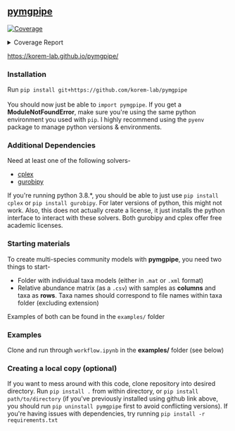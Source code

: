 ## [pymgpipe](https://korem-lab.github.io/pymgpipe/) 
<!-- Pytest Coverage Comment:Begin -->
<a href="https://github.com/korem-lab/pymgpipe/blob/main/README.md"><img alt="Coverage" src="https://img.shields.io/badge/Coverage-82%25-green.svg" /></a><details><summary>Coverage Report </summary><table><tr><th>File</th><th>Stmts</th><th>Miss</th><th>Cover</th><th>Missing</th></tr><tbody><tr><td colspan="5"><b>pymgpipe</b></td></tr><tr><td>&nbsp; &nbsp;<a href="https://github.com/korem-lab/pymgpipe/blob/main/pymgpipe/build.py">build.py</a></td><td>145</td><td>10</td><td>93%</td><td><a href="https://github.com/korem-lab/pymgpipe/blob/main/pymgpipe/build.py#L25">25</a>, <a href="https://github.com/korem-lab/pymgpipe/blob/main/pymgpipe/build.py#L31">31</a>, <a href="https://github.com/korem-lab/pymgpipe/blob/main/pymgpipe/build.py#L38">38</a>, <a href="https://github.com/korem-lab/pymgpipe/blob/main/pymgpipe/build.py#L48-L51">48&ndash;51</a>, <a href="https://github.com/korem-lab/pymgpipe/blob/main/pymgpipe/build.py#L73">73</a>, <a href="https://github.com/korem-lab/pymgpipe/blob/main/pymgpipe/build.py#L75">75</a>, <a href="https://github.com/korem-lab/pymgpipe/blob/main/pymgpipe/build.py#L100-L101">100&ndash;101</a>, <a href="https://github.com/korem-lab/pymgpipe/blob/main/pymgpipe/build.py#L145">145</a></td></tr><tr><td>&nbsp; &nbsp;<a href="https://github.com/korem-lab/pymgpipe/blob/main/pymgpipe/diet.py">diet.py</a></td><td>83</td><td>8</td><td>90%</td><td><a href="https://github.com/korem-lab/pymgpipe/blob/main/pymgpipe/diet.py#L18">18</a>, <a href="https://github.com/korem-lab/pymgpipe/blob/main/pymgpipe/diet.py#L294">294</a>, <a href="https://github.com/korem-lab/pymgpipe/blob/main/pymgpipe/diet.py#L307-L318">307&ndash;318</a>, <a href="https://github.com/korem-lab/pymgpipe/blob/main/pymgpipe/diet.py#L323-L326">323&ndash;326</a>, <a href="https://github.com/korem-lab/pymgpipe/blob/main/pymgpipe/diet.py#L356">356</a></td></tr><tr><td>&nbsp; &nbsp;<a href="https://github.com/korem-lab/pymgpipe/blob/main/pymgpipe/fva.py">fva.py</a></td><td>72</td><td>17</td><td>76%</td><td><a href="https://github.com/korem-lab/pymgpipe/blob/main/pymgpipe/fva.py#L41-L56">41&ndash;56</a>, <a href="https://github.com/korem-lab/pymgpipe/blob/main/pymgpipe/fva.py#L59-L60">59&ndash;60</a>, <a href="https://github.com/korem-lab/pymgpipe/blob/main/pymgpipe/fva.py#L63-L64">63&ndash;64</a>, <a href="https://github.com/korem-lab/pymgpipe/blob/main/pymgpipe/fva.py#L81-L82">81&ndash;82</a>, <a href="https://github.com/korem-lab/pymgpipe/blob/main/pymgpipe/fva.py#L93">93</a>, <a href="https://github.com/korem-lab/pymgpipe/blob/main/pymgpipe/fva.py#L97">97</a></td></tr><tr><td>&nbsp; &nbsp;<a href="https://github.com/korem-lab/pymgpipe/blob/main/pymgpipe/io.py">io.py</a></td><td>106</td><td>36</td><td>66%</td><td><a href="https://github.com/korem-lab/pymgpipe/blob/main/pymgpipe/io.py#L17">17</a>, <a href="https://github.com/korem-lab/pymgpipe/blob/main/pymgpipe/io.py#L55">55</a>, <a href="https://github.com/korem-lab/pymgpipe/blob/main/pymgpipe/io.py#L61-L66">61&ndash;66</a>, <a href="https://github.com/korem-lab/pymgpipe/blob/main/pymgpipe/io.py#L80-L81">80&ndash;81</a>, <a href="https://github.com/korem-lab/pymgpipe/blob/main/pymgpipe/io.py#L95-L96">95&ndash;96</a>, <a href="https://github.com/korem-lab/pymgpipe/blob/main/pymgpipe/io.py#L111">111</a>, <a href="https://github.com/korem-lab/pymgpipe/blob/main/pymgpipe/io.py#L117-L120">117&ndash;120</a>, <a href="https://github.com/korem-lab/pymgpipe/blob/main/pymgpipe/io.py#L125-L133">125&ndash;133</a>, <a href="https://github.com/korem-lab/pymgpipe/blob/main/pymgpipe/io.py#L142">142</a>, <a href="https://github.com/korem-lab/pymgpipe/blob/main/pymgpipe/io.py#L146-L147">146&ndash;147</a>, <a href="https://github.com/korem-lab/pymgpipe/blob/main/pymgpipe/io.py#L152-L157">152&ndash;157</a>, <a href="https://github.com/korem-lab/pymgpipe/blob/main/pymgpipe/io.py#L161-L167">161&ndash;167</a>, <a href="https://github.com/korem-lab/pymgpipe/blob/main/pymgpipe/io.py#L176-L177">176&ndash;177</a></td></tr><tr><td>&nbsp; &nbsp;<a href="https://github.com/korem-lab/pymgpipe/blob/main/pymgpipe/main.py">main.py</a></td><td>137</td><td>39</td><td>72%</td><td><a href="https://github.com/korem-lab/pymgpipe/blob/main/pymgpipe/main.py#L92">92</a>, <a href="https://github.com/korem-lab/pymgpipe/blob/main/pymgpipe/main.py#L95">95</a>, <a href="https://github.com/korem-lab/pymgpipe/blob/main/pymgpipe/main.py#L138">138</a>, <a href="https://github.com/korem-lab/pymgpipe/blob/main/pymgpipe/main.py#L156-L158">156&ndash;158</a>, <a href="https://github.com/korem-lab/pymgpipe/blob/main/pymgpipe/main.py#L180-L228">180&ndash;228</a>, <a href="https://github.com/korem-lab/pymgpipe/blob/main/pymgpipe/main.py#L244-L248">244&ndash;248</a>, <a href="https://github.com/korem-lab/pymgpipe/blob/main/pymgpipe/main.py#L274-L276">274&ndash;276</a>, <a href="https://github.com/korem-lab/pymgpipe/blob/main/pymgpipe/main.py#L289">289</a></td></tr><tr><td>&nbsp; &nbsp;<a href="https://github.com/korem-lab/pymgpipe/blob/main/pymgpipe/metrics.py">metrics.py</a></td><td>22</td><td>20</td><td>9%</td><td><a href="https://github.com/korem-lab/pymgpipe/blob/main/pymgpipe/metrics.py#L4-L33">4&ndash;33</a></td></tr><tr><td>&nbsp; &nbsp;<a href="https://github.com/korem-lab/pymgpipe/blob/main/pymgpipe/nmpc.py">nmpc.py</a></td><td>90</td><td>9</td><td>90%</td><td><a href="https://github.com/korem-lab/pymgpipe/blob/main/pymgpipe/nmpc.py#L84">84</a>, <a href="https://github.com/korem-lab/pymgpipe/blob/main/pymgpipe/nmpc.py#L86">86</a>, <a href="https://github.com/korem-lab/pymgpipe/blob/main/pymgpipe/nmpc.py#L90">90</a>, <a href="https://github.com/korem-lab/pymgpipe/blob/main/pymgpipe/nmpc.py#L96-L97">96&ndash;97</a>, <a href="https://github.com/korem-lab/pymgpipe/blob/main/pymgpipe/nmpc.py#L126-L128">126&ndash;128</a>, <a href="https://github.com/korem-lab/pymgpipe/blob/main/pymgpipe/nmpc.py#L130">130</a></td></tr><tr><td>&nbsp; &nbsp;<a href="https://github.com/korem-lab/pymgpipe/blob/main/pymgpipe/utils.py">utils.py</a></td><td>165</td><td>63</td><td>62%</td><td><a href="https://github.com/korem-lab/pymgpipe/blob/main/pymgpipe/utils.py#L43-L44">43&ndash;44</a>, <a href="https://github.com/korem-lab/pymgpipe/blob/main/pymgpipe/utils.py#L47">47</a>, <a href="https://github.com/korem-lab/pymgpipe/blob/main/pymgpipe/utils.py#L50">50</a>, <a href="https://github.com/korem-lab/pymgpipe/blob/main/pymgpipe/utils.py#L65">65</a>, <a href="https://github.com/korem-lab/pymgpipe/blob/main/pymgpipe/utils.py#L81">81</a>, <a href="https://github.com/korem-lab/pymgpipe/blob/main/pymgpipe/utils.py#L85">85</a>, <a href="https://github.com/korem-lab/pymgpipe/blob/main/pymgpipe/utils.py#L100-L103">100&ndash;103</a>, <a href="https://github.com/korem-lab/pymgpipe/blob/main/pymgpipe/utils.py#L109">109</a>, <a href="https://github.com/korem-lab/pymgpipe/blob/main/pymgpipe/utils.py#L114-L132">114&ndash;132</a>, <a href="https://github.com/korem-lab/pymgpipe/blob/main/pymgpipe/utils.py#L141-L142">141&ndash;142</a>, <a href="https://github.com/korem-lab/pymgpipe/blob/main/pymgpipe/utils.py#L153-L154">153&ndash;154</a>, <a href="https://github.com/korem-lab/pymgpipe/blob/main/pymgpipe/utils.py#L159-L161">159&ndash;161</a>, <a href="https://github.com/korem-lab/pymgpipe/blob/main/pymgpipe/utils.py#L199-L202">199&ndash;202</a>, <a href="https://github.com/korem-lab/pymgpipe/blob/main/pymgpipe/utils.py#L204-L212">204&ndash;212</a>, <a href="https://github.com/korem-lab/pymgpipe/blob/main/pymgpipe/utils.py#L216">216</a>, <a href="https://github.com/korem-lab/pymgpipe/blob/main/pymgpipe/utils.py#L227-L228">227&ndash;228</a>, <a href="https://github.com/korem-lab/pymgpipe/blob/main/pymgpipe/utils.py#L231-L235">231&ndash;235</a>, <a href="https://github.com/korem-lab/pymgpipe/blob/main/pymgpipe/utils.py#L255-L256">255&ndash;256</a>, <a href="https://github.com/korem-lab/pymgpipe/blob/main/pymgpipe/utils.py#L264-L272">264&ndash;272</a>, <a href="https://github.com/korem-lab/pymgpipe/blob/main/pymgpipe/utils.py#L278-L281">278&ndash;281</a></td></tr><tr><td><b>TOTAL</b></td><td><b>1099</b></td><td><b>202</b></td><td><b>82%</b></td><td>&nbsp;</td></tr></tbody></table></details>
<!-- Pytest Coverage Comment:End -->

https://korem-lab.github.io/pymgpipe/

### Installation
Run `pip install git+https://github.com/korem-lab/pymgpipe`<br/><br/>
You should now just be able to `import pymgpipe`. If you get a **ModuleNotFoundError**, make sure you're using the same python environment you used with `pip`. I highly recommend using the `pyenv` package to manage python versions & environments.

### Additional Dependencies
Need at least one of the following solvers-

-  [cplex](<https://www-01.ibm.com/software/commerce/optimization/cplex-optimizer/>)
-  [gurobipy](<http://www.gurobi.com>)

If you're running python 3.8.*, you should be able to just use `pip install cplex` or `pip install gurobipy`. For later versions of python, this might not work. Also, this does not actually create a license, it just installs the python interface to interact with these solvers. Both gurobipy and cplex offer free academic licenses. 

### Starting materials
To create multi-species community models with **pymgpipe**, you need two things to start-

-  Folder with individual taxa models (either in `.mat` or `.xml` format)
-  Relative abundance matrix (as a `.csv`) with samples as **columns** and taxa as **rows**. Taxa names should correspond to file names within taxa folder (excluding extension)

Examples of both can be found in the  `examples/` folder

### Examples
Clone and run through `workflow.ipynb` in the **examples/** folder (see below)

### Creating a local copy (optional)
If you want to mess around with this code, clone repository into desired directory. Run `pip install .` from within directory, or `pip install path/to/directory` (if you've previously installed using github link above, you should run `pip uninstall pymgpipe` first to avoid conflicting versions). If you're having issues with dependencies, try running `pip install -r requirements.txt`
